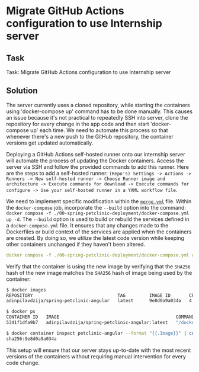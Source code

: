 # Migrate GitHub Actions configuration to use Internship server

## Task

Task: Migrate GitHub Actions configuration to use Internship server 

## Solution

The server currently uses a cloned repository, while starting the containers using 'docker-compose up' command has to be done manually. This causes an issue because it's not practical to repeatedly SSH into server, clone the repository for every change in the app code and then start 'docker-compose up' each time. We need to automate this process so that whenever there's a new push to the GitHub repository, the container versions get updated automatically.

Deploying a GitHub Actions self-hosted runner onto our internship server will automate the process of updating the Docker containers. Access the server via SSH and follow the provided commands to add this runner. Here are the steps to add a self-hosted runner: `(Repo's) Settings -> Actions -> Runners -> New self-hosted runner -> Choose Runner image and architecture -> Execute commands for download -> Execute commands for configure -> Use your self-hosted runner in a YAML workflow file`.

We need to implement specific modification within the [`merge.yml`](/.github/workflows/merge.yml) file. Within the `docker-compose` job, incorporate the `--build` option into the command: `docker compose -f ./00-spring-petclinic-deployment/docker-compose.yml up -d`. The `--build` option is used to build or rebuild the services defined in a `docker-compose.yml` file. It ensures that any changes made to the Dockerfiles or build context of the services are applied when the containers are created. By doing so, we utilize the latest code version while keeping other containers unchanged if they haven't been altered.

```yml
docker compose -f ./00-spring-petclinic-deployment/docker-compose.yml up -d --build
```

Verify that the container is using the new image by verifying that the `SHA256` hash of the new image matches the `SHA256` hash of image being used by the container:
```bash
$ docker images
REPOSITORY                                TAG         IMAGE ID       CREATED         SIZE
adinpilavdzija/spring-petclinic-angular   latest      9e8d0a9a034a   4 minutes ago   60.4MB

$ docker ps
CONTAINER ID   IMAGE                                            COMMAND                  CREATED          STATUS          PORTS                    NAMES
5341f1dfa9b7   adinpilavdzija/spring-petclinic-angular:latest   "/docker-entrypoint.…"   3 minutes ago    Up 3 minutes    0.0.0.0:4200->80/tcp     petclinic-angular

$ docker container inspect petclinic-angular --format "{{.Image}}" | cut -c1-19
sha256:9e8d0a9a034a
```

This setup will ensure that our server stays up-to-date with the most recent versions of the containers without requiring manual intervention for every code change.
